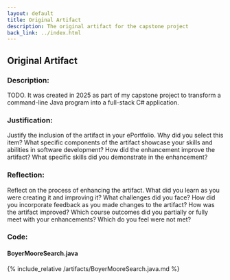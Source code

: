 ```yaml
---
layout: default
title: Original Artifact
description: The original artifact for the capstone project
back_link: ../index.html
---
```

## Original Artifact
### Description:
TODO. It was created in 2025 as part of my capstone project to transform a command-line Java program into a full-stack C# application.

### Justification:
Justify the inclusion of the artifact in your ePortfolio. Why did you select this item? What specific components of the artifact showcase your skills and abilities in software development? How did the enhancement improve the artifact? What specific skills did you demonstrate in the enhancement?

  
### Reflection:
Reflect on the process of enhancing the artifact. What did you learn as you were creating it and improving it? What challenges did you face? How did you incorporate feedback as you made changes to the artifact? How was the artifact improved? Which course outcomes did you partially or fully meet with your enhancements? Which do you feel were not met?

### Code:

#### BoyerMooreSearch.java
{% include_relative /artifacts/BoyerMooreSearch.java.md %}